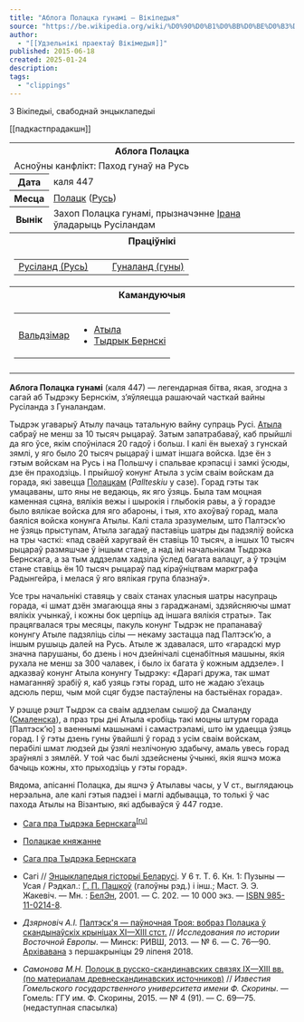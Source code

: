 ```yaml
---
title: "Аблога Полацка гунамі — Вікіпедыя"
source: "https://be.wikipedia.org/wiki/%D0%90%D0%B1%D0%BB%D0%BE%D0%B3%D0%B0_%D0%9F%D0%BE%D0%BB%D0%B0%D1%86%D0%BA%D0%B0_%D0%B3%D1%83%D0%BD%D0%B0%D0%BC%D1%96"
author:
  - "[[Удзельнікі праектаў Вікімедыя]]"
published: 2015-06-18
created: 2025-01-24
description:
tags:
  - "clippings"
---
```


З Вікіпедыі, свабоднай энцыклапедыі

[[падкастпрадакшн]]

<table><tbody><tr><th colspan="2" scope="colgroup">Аблога Полацка</th></tr><tr><td colspan="2">Асноўны канфлікт: Паход гунаў на Русь</td></tr><tr><th>Дата</th><td>каля 447</td></tr><tr><th>Месца</th><td><a href="https://be.wikipedia.org/wiki/%D0%9F%D0%BE%D0%BB%D0%B0%D1%86%D0%BA">Полацк</a> (<a href="https://be.wikipedia.org/wiki/%D0%A0%D1%83%D1%81%D1%8C">Русь</a>)</td></tr><tr><th>Вынік</th><td>Захоп Полацка гунамі, прызначэнне <a href="https://be.wikipedia.org/wiki/%D0%86%D1%80%D0%B0%D0%BD_(%D0%BA%D0%BE%D0%BD%D1%83%D0%BD%D0%B3_%D0%A0%D1%83%D1%81%D1%96%D0%BB%D0%B0%D0%BD%D0%B4%D0%B0)">Ірана</a> ўладарыць Русіландам</td></tr><tr><th colspan="2">Праціўнікі</th></tr><tr><td colspan="2"><table><tbody><tr><td><a href="https://be.wikipedia.org/wiki/%D0%9F%D0%BE%D0%BB%D0%B0%D1%86%D0%BA%D0%B0%D0%B5_%D0%BA%D0%BD%D1%8F%D0%B6%D0%B0%D0%BD%D0%BD%D0%B5">Русіланд (Русь)</a></td><td rowspan="1"><span><a href="https://commons.wikimedia.org/wiki/File:Flag_of_the_European_Hunnic_Empire.png?uselang=be"><img src="https://upload.wikimedia.org/wikipedia/commons/thumb/e/e9/Flag_of_the_European_Hunnic_Empire.png/22px-Flag_of_the_European_Hunnic_Empire.png" width="22" height="15"></a></span> <a href="https://be.wikipedia.org/wiki/%D0%93%D1%83%D0%BD%D1%8B">Гуналанд (гуны)</a></td></tr></tbody></table></td></tr><tr><th colspan="2">Камандуючыя</th></tr><tr><td colspan="2"><table><tbody><tr><td><a href="https://be.wikipedia.org/wiki/%D0%92%D0%B0%D0%BB%D1%8C%D0%B4%D0%B7%D1%96%D0%BC%D0%B0%D1%80">Вальдзімар</a></td><td rowspan="1"><ul><li><a href="https://be.wikipedia.org/wiki/%D0%90%D1%82%D1%8B%D0%BB%D0%B0">Атыла</a></li><li><a href="https://be.wikipedia.org/w/index.php?title=%D0%A2%D1%8B%D0%B4%D1%80%D1%8B%D0%BA_%D0%91%D0%B5%D1%80%D0%BD%D1%81%D0%BA%D1%96&amp;action=edit&amp;redlink=1">Тыдрык Бернскі</a></li></ul></td></tr></tbody></table></td></tr><tr><td colspan="2"></td></tr></tbody></table>

**Аблога Полацка гунамі** (каля 447) — легендарная бітва, якая, згодна з сагай аб Тыдрэку Бернскім, з’яўляецца рашаючай часткай вайны Русіланда з Гуналандам.

Тыдрэк угаварыў Атылу пачаць татальную вайну супраць Русі. [Атыла](https://be.wikipedia.org/wiki/%D0%90%D1%82%D1%8B%D0%BB%D0%B0 "Атыла") сабраў не менш за 10 тысяч рыцараў. Затым запатрабаваў, каб прыйшлі да яго ўсе, якім споўнілася 20 гадоў і больш. І калі ён выехаў з гунскай зямлі, у яго было 20 тысяч рыцараў і шмат іншага войска. Ідзе ён з гэтым войскам на Русь і на Польшчу і спальвае крэпасці і замкі ўсюды, дзе ён праходзіць. І прыйшоў конунг Атыла з усім сваім войскам да горада, які завецца [Полацкам](https://be.wikipedia.org/wiki/%D0%9F%D0%BE%D0%BB%D0%B0%D1%86%D0%BA "Полацк") (*Pallteskiu* у сазе). Горад гэты так умацаваны, што яны не ведаюць, як яго ўзяць. Была там моцная каменная сцяна, вялікія вежы і шырокія і глыбокія равы, а ў горадзе было вялікае войска для яго абароны, і тыя, хто ахоўваў горад, мала баяліся войска конунга Атылы. Калі стала зразумелым, што Палтэск’ю не ўзяць прыступам, Атыла загадаў паставіць шатры ды падзяліў войска на тры часткі: «пад сваёй харугвай ён ставіць 10 тысяч, а іншых 10 тысяч рыцараў размяшчае ў іншым стане, а над імі начальнікам Тыдрэка Бернскага, а за тым аддзелам хадзіла ўслед багата валацуг, а ў трэцім стане ставіць ён 10 тысяч рыцараў пад кіраўніцтвам маркграфа Радынгейра, і мелася ў яго вялікая група блазнаў».

Усе тры начальнікі ставяць у сваіх станах уласныя шатры насупраць горада, «і шмат дзён змагаюцца яны з гараджанамі, здзяйсняючы шмат вялікіх учынкаў, і кожны бок церпіць ад іншага вялікія страты». Так працягвалася тры месяцы, пакуль конунг Тыдрэк не прапанаваў конунгу Атыле падзяліць сілы — некаму застацца пад Палтэск’ю, а іншым рушыць далей на Русь. Атыле ж здавалася, што «гарадскі мур значна парушаны, бо дзень і ноч дзейнічалі сценабітныя машыны, якія рухала не менш за 300 чалавек, і было іх багата ў кожным аддзеле». І адказваў конунг Атыла конунгу Тыдрэку: «Дарагі дружа, так шмат намаганняў зрабіў я, каб узяць гэты горад, што не жадаю з’ехаць адсюль перш, чым мой сцяг будзе пастаўлены на бастыёнах горада».

У рэшце рэшт Тыдрэк са сваім аддзелам сышоў да Смаланду ([Смаленска](https://be.wikipedia.org/wiki/%D0%A1%D0%BC%D0%B0%D0%BB%D0%B5%D0%BD%D1%81%D0%BA "Смаленск")), а праз тры дні Атыла «робіць такі моцны штурм горада \[Палтэск’ю\] з ваеннымі машынамі і самастрэламі, што ім удаецца ўзяць горад. І ў гэты дзень гуны ўвайшлі ў горад з усім сваім войскам, перабілі шмат людзей ды ўзялі незлічоную здабычу, амаль увесь горад зраўнялі з зямлёй. У той час былі здзейснены ўчынкі, якія яшчэ можа бачыць кожны, хто прыходзіць у гэты горад».

Вядома, апісанні Полацка, ды яшчэ ў Атылавы часы, у V ст., выглядаюць нерэальна, але калі гэтыя падзеі і маглі адбывацца, то толькі ў час пахода Атылы на Візантыю, які адбываўся ў 447 годзе.

- [Сага пра Тыдрэка Бернскага](https://be.wikipedia.org/w/index.php?title=%D0%A1%D0%B0%D0%B3%D0%B0_%D0%BF%D1%80%D0%B0_%D0%A2%D1%8B%D0%B4%D1%80%D1%8D%D0%BA%D0%B0_%D0%91%D0%B5%D1%80%D0%BD%D1%81%D0%BA%D0%B0%D0%B3%D0%B0&action=edit&redlink=1 "Сага пра Тыдрэка Бернскага (няма такой старонкі)")<sup><a href="https://ru.wikipedia.org/wiki/%D0%A1%D0%B0%D0%B3%D0%B0_%D0%BE_%D0%A2%D0%B8%D0%B4%D1%80%D0%B5%D0%BA%D0%B5_%D0%91%D0%B5%D1%80%D0%BD%D1%81%D0%BA%D0%BE%D0%BC" class="extiw" title="ru:Сага о Тидреке Бернском"><span title="Сага о Тидреке Бернском — версія артыкула «Сага пра Тыдрэка Бернскага» на рускай мове">[ru]</span></a></sup>
- [Полацкае княжанне](https://be.wikipedia.org/wiki/%D0%9F%D0%BE%D0%BB%D0%B0%D1%86%D0%BA%D0%B0%D0%B5_%D0%BA%D0%BD%D1%8F%D0%B6%D0%B0%D0%BD%D0%BD%D0%B5 "Полацкае княжанне")

- [Сага пра Тыдрэка Бернскага](http://norse.ulver.com/src/forn/thidrek/index.html)
- Сагі // [Энцыклапедыя гісторыі Беларусі](https://be.wikipedia.org/wiki/%D0%AD%D0%BD%D1%86%D1%8B%D0%BA%D0%BB%D0%B0%D0%BF%D0%B5%D0%B4%D1%8B%D1%8F_%D0%B3%D1%96%D1%81%D1%82%D0%BE%D1%80%D1%8B%D1%96_%D0%91%D0%B5%D0%BB%D0%B0%D1%80%D1%83%D1%81%D1%96 "Энцыклапедыя гісторыі Беларусі"). У 6 т. Т. 6. Кн. 1: Пузыны — Усая / Рэдкал.: [Г. П. Пашкоў](https://be.wikipedia.org/wiki/%D0%93%D0%B5%D0%BD%D0%B0%D0%B4%D0%B7%D1%8C_%D0%9F%D0%B0%D1%88%D0%BA%D0%BE%D1%9E "Генадзь Пашкоў") (галоўны рэд.) і інш.; Маст. Э. Э. Жакевіч. — Мн. : [БелЭн](https://be.wikipedia.org/wiki/%D0%91%D0%B5%D0%BB%D0%B0%D1%80%D1%83%D1%81%D0%BA%D0%B0%D1%8F_%D0%AD%D0%BD%D1%86%D1%8B%D0%BA%D0%BB%D0%B0%D0%BF%D0%B5%D0%B4%D1%8B%D1%8F_%D1%96%D0%BC%D1%8F_%D0%9F%D0%B5%D1%82%D1%80%D1%83%D1%81%D1%8F_%D0%91%D1%80%D0%BE%D1%9E%D0%BA%D1%96 "Беларуская Энцыклапедыя імя Петруся Броўкі"), 2001. — С. 202. — 10 000 экз. — [ISBN 985-11-0214-8](https://be.wikipedia.org/wiki/%D0%90%D0%B4%D0%BC%D1%8B%D1%81%D0%BB%D0%BE%D0%B2%D0%B0%D0%B5:BookSources/9851102148).
- *Дзярновіч А.І.* [Палтэск'я — паўночная Троя: вобраз Полацка ў скандынаўскіх крыніцах XI—XIII стст.](http://history-belarus.by/images/img-terms/polotsk_principality/Polotsk_libre_saga.pdf) // *Исследования по истории Восточной Европы*. — Минск: РИВШ, 2013. — № 6. — С. 76—90. [Архівавана](https://web.archive.org/web/20180729071611/http://history-belarus.by/images/img-terms/polotsk_principality/Polotsk_libre_saga.pdf) з першакрыніцы 29 ліпеня 2018.
- *Самонова М.Н.* [Полоцк в русско-скандинавских связях IX—XIII вв. (по материалам древнескандинавских источников)](http://repo.gsu.by/bitstream/123456789/4949/1/17%20%D0%A1%D0%B0%D0%BC%D0%BE%D0%BD%D0%BE%D0%B2%D0%B0%20%2869-75%29.pdf) // *Известия Гомельского государственного университета имени Ф. Скорины*. — Гомель: ГГУ им. Ф. Скорины, 2015. — № 4 (91). — С. 69—75.(недаступная спасылка)